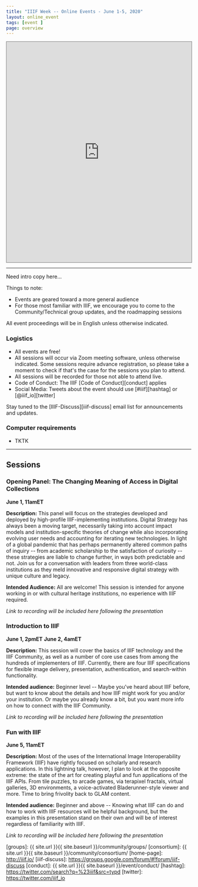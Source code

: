 ```yaml
---
title: "IIIF Week -- Online Events - June 1-5, 2020"
layout: online_event
tags: [event ]
page: overview
---
```


<iframe src="https://calendar.google.com/calendar/b/1/embed?height=600&amp;wkst=2&amp;bgcolor=%23ffffff&amp;ctz=America%2FNew_York&amp;src=MWhubTVoODZuOTRvcmUwdm5vbzE4OHRlcjhAZ3JvdXAuY2FsZW5kYXIuZ29vZ2xlLmNvbQ&amp;color=%23E67C73&amp;mode=WEEK&amp;tab=mc&amp;mode=week&dates=20200601/20200605&amp;title=IIIF%20Week" style="border:solid 1px #777; width: 100%; height: 600px;"></iframe>

---

Need intro copy here...


Things to note:
- Events are geared toward a more general audience
- For those most familiar with IIIF, we encourage you to come to the Community/Technical group updates, and the roadmapping sessions


All event proceedings will be in English unless otherwise indicated.


### Logistics

* All events are free!
* All sessions will occur via Zoom meeting software, unless otherwise indicated. Some sessions require advance registration, so please take a moment to check if that's the case for the sessions you plan to attend.
* All sessions will be recorded for those not able to attend live.
* Code of Conduct: The IIIF [Code of Conduct][conduct] applies
* Social Media: Tweets about the event should use [#iiif][hashtag] or [@iiif_io][twitter]

Stay tuned to the [IIIF-Discuss][iiif-discuss] email list for announcements and updates.


### Computer requirements
* TKTK

---

## Sessions

### Opening Panel: The Changing Meaning of Access in Digital Collections

**June 1, 11amET**

**Description:** This panel will focus on the strategies developed and deployed by high-profile IIIF-implementing institutions. Digital Strategy has always been a moving target, necessarily taking into account impact models and institution-specific theories of change while also incorporating evolving user needs and accounting for iterating new technologies. In light of a global pandemic that has perhaps permanently altered common paths of inquiry -- from academic scholarship to the satisfaction of curiosity -- these strategies are liable to change further, in ways both predictable and not. Join us for a conversation with leaders from three world-class institutions as they meld innovative and responsive digital strategy with unique culture and legacy.

**Intended Audience:** All are welcome! This session is intended for anyone working in or with cultural heritage institutions, no experience with IIIF required.

*Link to recording will be included here following the presentation*

### Introduction to IIIF 
**June 1, 2pmET**
**June 2, 4amET**

**Description:** This session will cover the basics of IIIF technology and the IIIF Community, as well as a number of core use cases from among the hundreds of implementers of IIIF. Currently, there are four IIIF specifications for flexible image delivery, presentation, authentication, and search-within functionality. 

**Intended audience:** Beginner level -- Maybe you've heard about IIIF before, but want to know about the details and how IIIF might work for you and/or your institution. Or maybe you already know a bit, but you want more info on how to connect with the IIIF Community.

*Link to recording will be included here following the presentation*


### Fun with IIIF
**June 5, 11amET**

**Description:** Most of the uses of the International Image Interoperability Framework (IIIF) have rightly focused on scholarly and research applications. In this lightning talk, however, I plan to look at the opposite extreme: the state of the art for creating playful and fun applications of the IIIF APIs. From tile puzzles, to arcade games, via terapixel fractals, virtual galleries, 3D environments, a voice-activated Bladerunner-style viewer and more. Time to bring frivolity back to GLAM content. 

**Intended audience:** Beginner and above -- Knowing what IIIF can do and how to work with IIIF resources will be helpful background, but the examples in this presentation stand on their own and will be of interest regardless of familiarity with IIIF.

*Link to recording will be included here following the presentation*


[iiif]: https://iiif.io/
[groups]: {{ site.url }}{{ site.baseurl }}/community/groups/
[consortium]: {{ site.url }}{{ site.baseurl }}/community/consortium/
[home-page]: http://iiif.io/
[iiif-discuss]: https://groups.google.com/forum/#!forum/iiif-discuss
[conduct]: {{ site.url }}{{ site.baseurl }}/event/conduct/
[hashtag]: https://twitter.com/search?q=%23iiif&src=typd
[twitter]: https://twitter.com/iiif_io